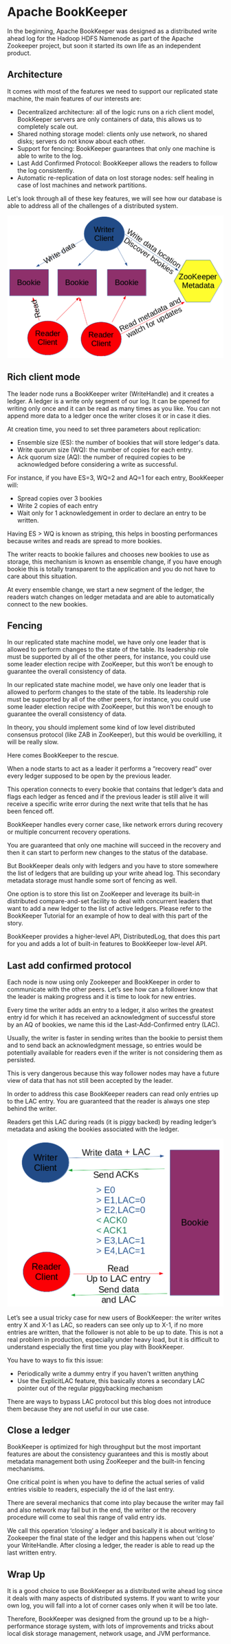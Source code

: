 # Apache BookKeeper

In the beginning, Apache BookKeeper was designed as a distributed write ahead log for the Hadoop HDFS Namenode as part of the Apache Zookeeper project, but soon it started its own life as an independent product.

## Architecture

It comes with most of the features we need to support our replicated state machine, the main features of our interests are:
- Decentralized architecture: all of the logic runs on a rich client model, BookKeeper servers are only containers of data, this allows us to completely scale out.
- Shared nothing storage model: clients only use network, no shared disks; servers do not know about each other.
- Support for fencing: BookKeeper guarantees that only one machine is able to write to the log.
- Last Add Confirmed Protocol: BookKeeper allows the readers to follow the log consistently.
- Automatic re-replication of data on lost storage nodes: self healing in case of lost machines and network partitions.

Let's look through all of these key features, we will see how our database is able to address all of the challenges of a distributed system.

![Architecture about Apache BookKeeper](../images/nosql/02_apache_bookkeeper_architecture.png)

## Rich client mode

The leader node runs a BookKeeper writer (WriteHandle) and it creates a ledger. A ledger is a write only segment of our log. It can be opened for writing only once and it can be read as many times as you like. You can not append more data to a ledger once the writer closes it or in case it dies.

At creation time, you need to set three parameters about replication:

- Ensemble size (ES): the number of bookies that will store ledger's data.
- Write quorum size (WQ): the number of copies for each entry.
- Ack quorum size (AQ): the number of required copies to be acknowledged before considering a write as successful.

For instance, if you have ES=3, WQ=2 and AQ=1 for each entry, BookKeeper will:

- Spread copies over 3 bookies
- Write 2 copies of each entry
- Wait only for 1 acknowledgement in order to declare an entry to be written.

Having ES > WQ is known as striping, this helps in boosting performances because writes and reads are spread to more bookies.

The writer reacts to bookie failures and chooses new bookies to use as storage, this mechanism is known as ensemble change, if you have enough bookie this is totally transparent to the application and you do not have to care about this situation.

At every ensemble change, we start a new segment of the ledger, the readers watch changes on ledger metadata and are able to automatically connect to the new bookies.

## Fencing

In our replicated state machine model, we have only one leader that is allowed to perform changes to the state of the table. Its leadership role must be supported by all of the other peers, for instance, you could use some leader election recipe with ZooKeeper, but this won’t be enough to guarantee the overall consistency of data.

In our replicated state machine model, we have only one leader that is allowed to perform changes to the state of the table. Its leadership role must be supported by all of the other peers, for instance, you could use some leader election recipe with ZooKeeper, but this won’t be enough to guarantee the overall consistency of data.

In theory, you should implement some kind of low level distributed consensus protocol (like ZAB in ZooKeeper), but this would be overkilling, it will be really slow.

Here comes BookKeeper to the rescue.

When a node starts to act as a leader it performs a “recovery read” over every ledger supposed to be open by the previous leader.

This operation connects to every bookie that contains that ledger’s data and flags each ledger as fenced and if the previous leader is still alive it will receive a specific write error during the next write that tells that he has been fenced off.

BookKeeper handles every corner case, like network errors during recovery or multiple concurrent recovery operations.

You are guaranteed that only one machine will succeed in the recovery and then it can start to perform new changes to the status of the database.

But BookKeeper deals only with ledgers and you have to store somewhere the list of ledgers that are building up your write ahead log. This secondary metadata storage must handle some sort of fencing as well.

One option is to store this list on ZooKeeper and leverage its built-in distributed compare-and-set facility to deal with concurrent leaders that want to add a new ledger to the list of active ledgers. Please refer to the BookKeeper Tutorial for an example of how to deal with this part of the story.

BookKeeper provides a higher-level API, DistributedLog, that does this part for you and adds a lot of built-in features to BookKeeper low-level API.

## Last add confirmed protocol

Each node is now using only Zookeeper and BookKeeper in order to communicate with the other peers. Let’s see how can a follower know that the leader is making progress and it is time to look for new entries.

Every time the writer adds an entry to a ledger, it also writes the greatest entry id for which it has received an acknowledgment of successful store by an AQ of bookies, we name this id the Last-Add-Confirmed entry (LAC).

Usually, the writer is faster in sending writes than the bookie to persist them and to send back an acknowledgment message, so entries would be potentially available for readers even if the writer is not considering them as persisted.

This is very dangerous because this way follower nodes may have a future view of data that has not still been accepted by the leader.

In order to address this case BookKeeper readers can read only entries up to the LAC entry. You are guaranteed that the reader is always one step behind the writer.

Readers get this LAC during reads (it is piggy backed) by reading ledger’s metadata and asking the bookies associated with the ledger.

![Last Add Confirmed Protocol](../images/nosql/03_apache_bookeeper_lac.png)

Let’s see a usual tricky case for new users of BookKeeper: the writer writes entry X and X-1 as LAC, so readers can see only up to X-1, if no more entries are written, that the follower is not able to be up to date. This is not a real problem in production, especially under heavy load, but it is difficult to understand especially the first time you play with BookKeeper.

You have to ways to fix this issue:

- Periodically write a dummy entry if you haven't written anything
- Use the ExplicitLAC feature, this basically stores a secondary LAC pointer out of the regular piggybacking mechanism

There are ways to bypass LAC protocol but this blog does not introduce them because they are not useful in our use case.

## Close a ledger

BookKeeper is optimized for high throughput but the most important features are about the consistency guarantees and this is mostly about metadata management both using ZooKeeper and the built-in fencing mechanisms.

One critical point is when you have to define the actual series of valid entries visible to readers, especially the id of the last entry.

There are several mechanics that come into play because the writer may fail and also network may fail but in the end, the writer or the recovery procedure will come to seal this range of valid entry ids.

We call this operation ‘closing’ a ledger and basically it is about writing to Zookeeper the final state of the ledger and this happens when out ‘close’ your WriteHandle. After closing a ledger, the reader is able to read up the last written entry.

## Wrap Up

It is a good choice to use BookKeeper as a distributed write ahead log since it deals with many aspects of distributed systems. If you want to write your own log, you will fall into a lot of corner cases only when it will be too late.

Therefore, BookKeeper was designed from the ground up to be a high-performance storage system, with lots of improvements and tricks about local disk storage management, network usage, and JVM performance.
